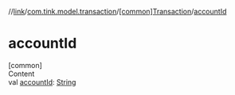 //[link](../../index.md)/[com.tink.model.transaction](../index.md)/[[common]Transaction](index.md)/[accountId](account-id.md)



# accountId  
[common]  
Content  
val [accountId](account-id.md): [String](https://kotlinlang.org/api/latest/jvm/stdlib/kotlin/-string/index.html)  



